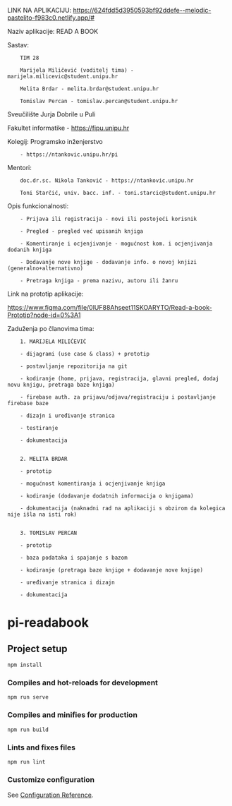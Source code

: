 LINK NA APLIKACIJU: https://624fdd5d3950593bf92ddefe--melodic-pastelito-f983c0.netlify.app/#

Naziv aplikacije: READ A BOOK

Sastav: 

        TIM 28

        Marijela Miličević (voditelj tima) - marijela.milicevic@student.unipu.hr

        Melita Brdar - melita.brdar@student.unipu.hr

        Tomislav Percan - tomislav.percan@student.unipu.hr

Sveučilište Jurja Dobrile u Puli

Fakultet informatike - https://fipu.unipu.hr

Kolegij: Programsko inženjerstvo

        - https://ntankovic.unipu.hr/pi 

Mentori: 

        doc.dr.sc. Nikola Tanković - https://ntankovic.unipu.hr

        Toni Starčić, univ. bacc. inf. - toni.starcic@student.unipu.hr

Opis funkcionalnosti: 

        - Prijava ili registracija - novi ili postojeći korisnik

        - Pregled - pregled već upisanih knjiga

        - Komentiranje i ocjenjivanje - mogućnost kom. i ocjenjivanja dodanih knjiga

        - Dodavanje nove knjige - dodavanje info. o novoj knjizi (generalno+alternativno)

        - Pretraga knjiga - prema nazivu, autoru ili žanru  

Link na prototip aplikacije: 

https://www.figma.com/file/0lUF88Ahseet11SKOARYTO/Read-a-book-Prototip?node-id=0%3A1

Zaduženja po članovima tima:

        1. MARIJELA MILIČEVIĆ

        - dijagrami (use case & class) + prototip

        - postavljanje repozitorija na git

        - kodiranje (home, prijava, registracija, glavni pregled, dodaj novu knjigu, pretraga baze knjiga)

        - firebase auth. za prijavu/odjavu/registraciju i postavljanje firebase baze

        - dizajn i uređivanje stranica

        - testiranje

        - dokumentacija


        2. MELITA BRDAR

        - prototip
        
        - mogućnost komentiranja i ocjenjivanje knjiga
        
        - kodiranje (dodavanje dodatnih informacija o knjigama)
        
        - dokumentacija (naknadni rad na aplikaciji s obzirom da kolegica nije išla na isti rok)


        3. TOMISLAV PERCAN 

        - prototip

        - baza podataka i spajanje s bazom
        
        - kodiranje (pretraga baze knjige + dodavanje nove knjige)
        
        - uređivanje stranica i dizajn
        
        - dokumentacija


# pi-readabook

## Project setup
```
npm install
```

### Compiles and hot-reloads for development
```
npm run serve
```

### Compiles and minifies for production
```
npm run build
```

### Lints and fixes files
```
npm run lint
```

### Customize configuration
See [Configuration Reference](https://cli.vuejs.org/config/).
